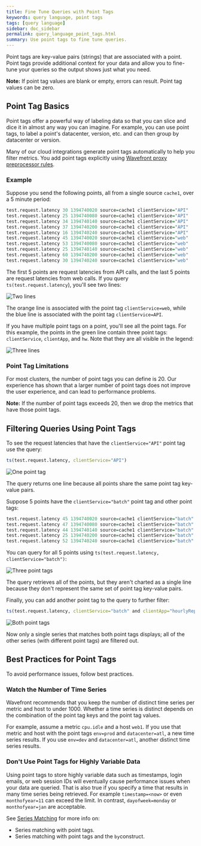 ```yaml
---
title: Fine Tune Queries with Point Tags
keywords: query language, point tags
tags: [query language]
sidebar: doc_sidebar
permalink: query_language_point_tags.html
summary: Use point tags to fine tune queries.
---
```

Point tags are key-value pairs (strings) that are associated with a point. Point tags provide additional context for your data and allow you to fine-tune your queries so the output shows just what you need.

**Note:** If point tag values are blank or empty, errors can result. Point tag values can be zero.

## Point Tag Basics

Point tags offer a powerful way of labeling data so that you can slice and dice it in almost any way you can imagine. For example, you can use point tags, to label a point's datacenter, version, etc. and can then group by datacenter or version.

Many of our cloud integrations generate point tags automatically to help you filter metrics. You add point tags explicitly using [Wavefront proxy preprocessor rules](proxies_preprocessor_rules.html).

### Example

Suppose you send the following points, all from a single source `cache1`, over a 5 minute period:

```r
test.request.latency 30 1394740020 source=cache1 clientService="API"
test.request.latency 25 1394740080 source=cache1 clientService="API"
test.request.latency 34 1394740140 source=cache1 clientService="API"
test.request.latency 37 1394740200 source=cache1 clientService="API"
test.request.latency 16 1394740240 source=cache1 clientService="API"
test.request.latency 45 1394740020 source=cache1 clientService="web"
test.request.latency 53 1394740080 source=cache1 clientService="web"
test.request.latency 25 1394740140 source=cache1 clientService="web"
test.request.latency 60 1394740200 source=cache1 clientService="web"
test.request.latency 30 1394740240 source=cache1 clientService="web"
```
The first 5 points are request latencies from API calls, and the last 5 points are request latencies from web calls. If you query `ts(test.request.latency`), you'll see two lines:

![Two lines](images/two_lines.png)

The orange line is associated with the point tag `clientService=web`, while the blue line is associated with the point tag `clientService=API`.

If you have multiple point tags on a point, you'll see all the point tags. For this example, the points in the green line contain three point tags: `clientService`, `clientApp`, and `hw`. Note that they are all visible in the legend:

![Three lines](images/three_lines.png)

### Point Tag Limitations

For most clusters, the number of point tags you can define is 20. Our experience has shown that a larger number of point tags does not improve the user experience, and can lead to performance problems.

**Note:** If the number of point tags exceeds 20, then we drop the metrics that have those point tags. 


## Filtering Queries Using Point Tags

To see the request latencies that have the `clientService="API"` point tag use the query:

```r
ts(test.request.latency, clientService="API")
```

![One point tag](images/one_point_tag.png)

The query returns one line because all points share the same point tag key-value pairs.

Suppose 5 points have the `clientService="batch"` point tag and other point tags:

```r
test.request.latency 45 1394740020 source=cache1 clientService="batch" clientApp="dailyReport" hw="vm045.wavefront.com"
test.request.latency 47 1394740080 source=cache1 clientService="batch" clientApp="dailyReport" hw="vm045.wavefront.com"
test.request.latency 44 1394740140 source=cache1 clientService="batch" clientApp="dailyReport"
test.request.latency 25 1394740200 source=cache1 clientService="batch" clientApp="hourlyReport"
test.request.latency 52 1394740240 source=cache1 clientService="batch" clientApp="hourlyReport"
```

You can query for all 5 points using `ts(test.request.latency, clientService="batch")`:

![Three point tags](images/three_point_tags.png)

The query retrieves all of the points, but they aren't charted as a single line because they don't represent the same set of point tag key-value pairs.

Finally, you can add another point tag to the query to further filter:

```r
ts(test.request.latency, clientService="batch" and clientApp="hourlyReport")
```

![Both point tags](images/both_point_tags.png)

Now only a single series that matches both point tags displays; all of the other series (with different point tags) are filtered out.


## Best Practices for Point Tags

To avoid performance issues, follow best practices.

### Watch the Number of Time Series

Wavefront recommends that you keep the number of distinct time series per metric and host to under 1000. Whether a time series is distinct depends on the combination of the point tag keys and the point tag values.

For example, assume a metric `cpu.idle` and a host `web1`.  If you use that metric and host with the point tags `env=prod` and `datacenter=atl`, a new time series results. If you use `env=dev` and `datacenter=atl`, another distinct time series results.

### Don't Use Point Tags for Highly Variable Data

Using point tags to store highly variable data such as timestamps, login emails, or web session IDs will eventually cause performance issues when your data are queried. That is also true if you specify a time that results in many time series being retrieved. For example `timestamp=<now>` or even `monthofyear=11` can exceed the limit. In contrast, `dayofweek=monday` or `monthofyear=jan` are acceptable.

See [Series Matching](query_language_series_matching.html) for more info on:

* Series matching with point tags.
* Series matching with point tags and the `by`construct.
